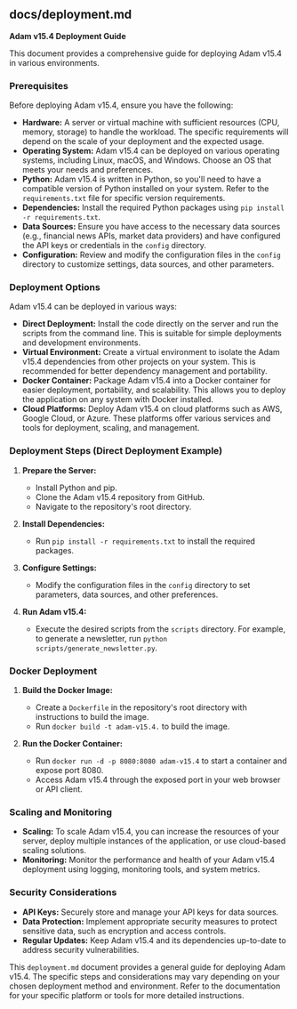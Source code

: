 ## docs/deployment.md

**Adam v15.4 Deployment Guide**

This document provides a comprehensive guide for deploying Adam v15.4 in various environments.

### Prerequisites

Before deploying Adam v15.4, ensure you have the following:

*   **Hardware:** A server or virtual machine with sufficient resources (CPU, memory, storage) to handle the workload. The specific requirements will depend on the scale of your deployment and the expected usage.
*   **Operating System:** Adam v15.4 can be deployed on various operating systems, including Linux, macOS, and Windows. Choose an OS that meets your needs and preferences.
*   **Python:**  Adam v15.4 is written in Python, so you'll need to have a compatible version of Python installed on your system.  Refer to the `requirements.txt` file for specific version requirements.
*   **Dependencies:** Install the required Python packages using `pip install -r requirements.txt`.
*   **Data Sources:**  Ensure you have access to the necessary data sources (e.g., financial news APIs, market data providers) and have configured the API keys or credentials in the `config` directory.
*   **Configuration:**  Review and modify the configuration files in the `config` directory to customize settings, data sources, and other parameters.

### Deployment Options

Adam v15.4 can be deployed in various ways:

*   **Direct Deployment:**  Install the code directly on the server and run the scripts from the command line. This is suitable for simple deployments and development environments.
*   **Virtual Environment:**  Create a virtual environment to isolate the Adam v15.4 dependencies from other projects on your system. This is recommended for better dependency management and portability.
*   **Docker Container:**  Package Adam v15.4 into a Docker container for easier deployment, portability, and scalability. This allows you to deploy the application on any system with Docker installed.
*   **Cloud Platforms:**  Deploy Adam v15.4 on cloud platforms such as AWS, Google Cloud, or Azure. These platforms offer various services and tools for deployment, scaling, and management.

### Deployment Steps (Direct Deployment Example)

1.  **Prepare the Server:**
    *   Install Python and pip.
    *   Clone the Adam v15.4 repository from GitHub.
    *   Navigate to the repository's root directory.

2.  **Install Dependencies:**
    *   Run `pip install -r requirements.txt` to install the required packages.

3.  **Configure Settings:**
    *   Modify the configuration files in the `config` directory to set parameters, data sources, and other preferences.

4.  **Run Adam v15.4:**
    *   Execute the desired scripts from the `scripts` directory. For example, to generate a newsletter, run `python scripts/generate_newsletter.py`.

### Docker Deployment

1.  **Build the Docker Image:**
    *   Create a `Dockerfile` in the repository's root directory with instructions to build the image.
    *   Run `docker build -t adam-v15.4.` to build the image.

2.  **Run the Docker Container:**
    *   Run `docker run -d -p 8080:8080 adam-v15.4` to start a container and expose port 8080.
    *   Access Adam v15.4 through the exposed port in your web browser or API client.

### Scaling and Monitoring

*   **Scaling:**  To scale Adam v15.4, you can increase the resources of your server, deploy multiple instances of the application, or use cloud-based scaling solutions.
*   **Monitoring:**  Monitor the performance and health of your Adam v15.4 deployment using logging, monitoring tools, and system metrics.

### Security Considerations

*   **API Keys:**  Securely store and manage your API keys for data sources.
*   **Data Protection:**  Implement appropriate security measures to protect sensitive data, such as encryption and access controls.
*   **Regular Updates:**  Keep Adam v15.4 and its dependencies up-to-date to address security vulnerabilities.

This `deployment.md` document provides a general guide for deploying Adam v15.4. The specific steps and considerations may vary depending on your chosen deployment method and environment.  Refer to the documentation for your specific platform or tools for more detailed instructions.
